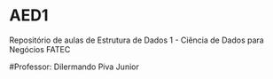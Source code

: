 # AED1
Repositório de aulas de Estrutura de Dados 1 - Ciência de Dados para Negócios FATEC

#Professor: Dilermando Piva Junior
